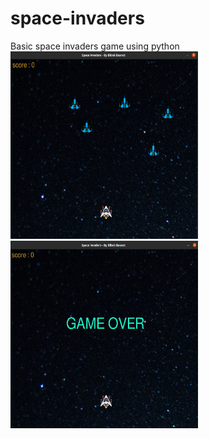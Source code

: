 # space-invaders
Basic space invaders game using python
<br>
<img src = "1.png" width = "300" height = "300" >
<img src = "gameover.png" width = "300" height = "300" >


